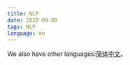 ```yaml
---
title: NLP
date: 2022-09-08
tags: NLP
language: en
---
```

<article class="message message-immersive is-primary">
<div class="message-body">
<i class="fas fa-globe-americas mr-2"></i>We also have other languages:<a href="{% post_path zh-CN/NLP01 %}">简体中文</a>。
</div>
</article>